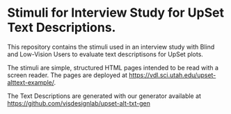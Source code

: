 # Stimuli for Interview Study for UpSet Text Descriptions. 

This repository contains the stimuli used in an interview study with Blind and Low-Vision Users to evaluate text descriptisons for UpSet plots. 

The stimuli are simple, structured HTML pages intended to be read with a screen reader. The pages are deployed at https://vdl.sci.utah.edu/upset-alttext-example/. 

The Text Descriptions are generated with our generator available at https://github.com/visdesignlab/upset-alt-txt-gen
